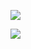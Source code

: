 ![](https://www.nta.go.jp/tmp/ba2b3e5d-7e5d-4d5c-84af-7a1d06d69f19/images/bf7c7cc3563632e4ace0eebecae614010208692938a1e0091f4a60b6c245e344.jpg)

![](https://www.nta.go.jp/tmp/ba2b3e5d-7e5d-4d5c-84af-7a1d06d69f19/images/ab1eee6dea59d43c23053864a5ebf9a3622ecb5ab2a6648ad77b1856060e002e.jpg)